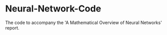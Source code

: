 # Neural-Network-Code
The code to accompany the 'A Mathematical Overview of Neural Networks' report.
